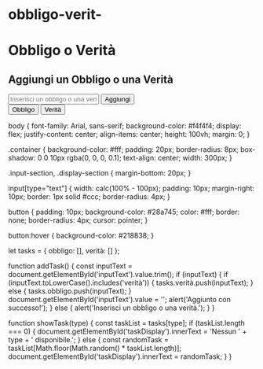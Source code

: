 # obbligo-verit-
<!DOCTYPE html>
<html lang="it">
<head>
    <meta charset="UTF-8">
    <meta name="viewport" content="width=device-width, initial-scale=1.0">
    <title>Obbligo o Verità</title>
    <link rel="stylesheet" href="styles.css">
</head>
<body>
    <div class="container">
        <h1>Obbligo o Verità</h1>
        <div class="input-section">
            <h2>Aggiungi un Obbligo o una Verità</h2>
            <input type="text" id="inputText" placeholder="Inserisci un obbligo o una verità">
            <button onclick="addTask()">Aggiungi</button>
        </div>
        <div class="display-section">
            <button onclick="showTask('obbligo')">Obbligo</button>
            <button onclick="showTask('verità')">Verità</button>
            <div id="taskDisplay"></div>
        </div>
    </div>
    <script src="script.js"></script>
</body>
</html>

body {
    font-family: Arial, sans-serif;
    background-color: #f4f4f4;
    display: flex;
    justify-content: center;
    align-items: center;
    height: 100vh;
    margin: 0;
}

.container {
    background-color: #fff;
    padding: 20px;
    border-radius: 8px;
    box-shadow: 0 0 10px rgba(0, 0, 0, 0.1);
    text-align: center;
    width: 300px;
}

.input-section, .display-section {
    margin-bottom: 20px;
}

input[type="text"] {
    width: calc(100% - 100px);
    padding: 10px;
    margin-right: 10px;
    border: 1px solid #ccc;
    border-radius: 4px;
}

button {
    padding: 10px;
    background-color: #28a745;
    color: #fff;
    border: none;
    border-radius: 4px;
    cursor: pointer;
}

button:hover {
    background-color: #218838;
}

let tasks = {
    obbligo: [],
    verità: []
};

function addTask() {
    const inputText = document.getElementById('inputText').value.trim();
    if (inputText) {
        if (inputText.toLowerCase().includes('verità')) {
            tasks.verità.push(inputText);
        } else {
            tasks.obbligo.push(inputText);
        }
        document.getElementById('inputText').value = '';
        alert('Aggiunto con successo!');
    } else {
        alert('Inserisci un obbligo o una verità.');
    }
}

function showTask(type) {
    const taskList = tasks[type];
    if (taskList.length === 0) {
        document.getElementById('taskDisplay').innerText = 'Nessun ' + type + ' disponibile.';
    } else {
        const randomTask = taskList[Math.floor(Math.random() * taskList.length)];
        document.getElementById('taskDisplay').innerText = randomTask;
    }
}
